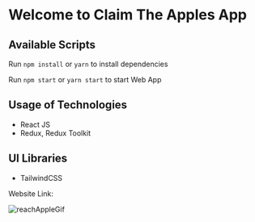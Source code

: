 # Welcome to Claim The Apples App

## Available Scripts

Run `npm install` or `yarn` to install dependencies

Run `npm start` or `yarn start` to start Web App 

## Usage of Technologies

- React JS
- Redux, Redux Toolkit   

## UI Libraries

- TailwindCSS

Website Link: 


![reachAppleGif]("")
